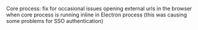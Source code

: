 Core process: fix for occasional issues opening external urls in the browser when core process is running inline in Electron process (this was causing some problems for SSO authentication)

